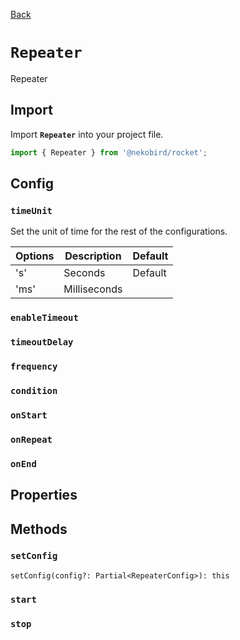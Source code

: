 [Back](./index.md)

# `Repeater`

Repeater

## Import

Import **`Repeater`** into your project file.

```typescript
import { Repeater } from '@nekobird/rocket';
```

## Config

### `timeUnit`

Set the unit of time for the rest of the configurations.

| Options | Description | Default |
| --- | --- | --- |
| 's' | Seconds | Default |
| 'ms' | Milliseconds | |

### `enableTimeout`

### `timeoutDelay`

### `frequency`

### `condition`

### `onStart`

### `onRepeat`

### `onEnd`

## Properties

## Methods

### `setConfig`

`setConfig(config?: Partial<RepeaterConfig>): this`

### `start`

### `stop`